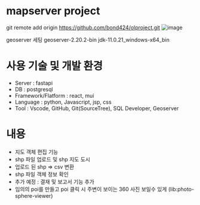 # mapserver project
git remote add origin https://github.com/bond424/olproject.git
![image](https://github.com/user-attachments/assets/71bfbfe7-0c53-4d11-bdaf-73ee5c170db5)

geoserver 세팅
geoserver-2.20.2-bin
jdk-11.0.21_windows-x64_bin

# 사용 기술 및 개발 환경
- Server : fastapi
- DB : postgresql
- Framework/Flatform : react, mui
- Language : python, Javascript, jsp, css
- Tool : Vscode, GitHub, Git(SourceTree), SQL Developer, Geoserver

# 내용
- 지도 객체 편집 기능
- shp 파일 업로드 및 shp 지도 도시
- 업로드 된 shp => csv 변환
- shp 파일 객체 정보 확인
- 추가 예정 : 결재 및 보고서 기능 추가
- 임의의 poi를 만들고 poi 클릭 시 주변이 보이는 360 사진 보일수 있게 (lib:photo-sphere-viewer)
